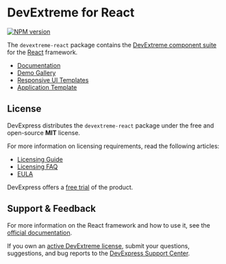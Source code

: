 # DevExtreme for React

[![NPM version](https://img.shields.io/npm/v/devextreme-react.svg?maxAge=43200)](https://www.npmjs.com/package/devextreme-react)

The `devextreme-react` package contains the [DevExtreme component suite](http://js.devexpress.com/Demos/WidgetsGallery/) for the [React](https://react.dev/) framework.

* [Documentation](https://js.devexpress.com/React/Documentation/Guide/React_Components/DevExtreme_React_Components/)
* [Demo Gallery](https://js.devexpress.com/React/Demos/WidgetsGallery/Demo/DataGrid/Overview/React/Light/)
* [Responsive UI Templates](https://js.devexpress.com/React/Templates/UITemplates/)
* [Application Template](https://js.devexpress.com/React/Documentation/Guide/React_Components/Application_Template/)

## License

DevExpress distributes the `devextreme-react` package under the free and open-source **MIT** license.

For more information on licensing requirements, read the following articles:

* [Licensing Guide](https://js.devexpress.com/Angular/Documentation/Guide/Common/Licensing/) 
* [Licensing FAQ](https://js.devexpress.com/Licensing/)
* [EULA](https://js.devexpress.com/EULAs/DevExtremeComplete/)

DevExpress offers a [free trial](https://js.devexpress.com/Download/) of the product.

## Support & Feedback

For more information on the React framework and how to use it, see the [official documentation](https://react.dev/learn).

If you own an [active DevExtreme license](https://js.devexpress.com/Licensing/#Commercial), submit your questions, suggestions, and bug reports to the [DevExpress Support Center](https://www.devexpress.com/sc).